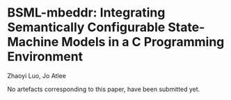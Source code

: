 # BSML-mbeddr: Integrating Semantically Configurable State-Machine Models in a C Programming Environment
Zhaoyi Luo, Jo Atlee

No artefacts corresponding to this paper, have been submitted yet.
